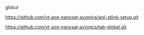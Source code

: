 globul

https://github.com/vt-aoe-nanosat-avionics/wsl-stlink-setup.git

https://github.com/vt-aoe-nanosat-avionics/tab-global.git
